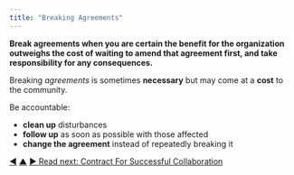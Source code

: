 ```yaml
---
title: "Breaking Agreements"
---
```



**Break agreements when you are certain the benefit for the organization outweighs the cost of waiting to amend that agreement first, and take responsibility for any consequences.**

Breaking <dfn data-info="Agreement: An agreed upon guideline, process, protocol or policy designed to guide the flow of value.">agreements</dfn> is sometimes **necessary** but may come at a **cost** to the community.

Be accountable:

-   **clean up** disturbances
-   **follow up** as soon as possible with those affected
-   **change the agreement** instead of repeatedly breaking it


<div class="bottom-nav">
<a href="governance-facilitator.html" title="Back to: Governance Facilitator">◀</a> <a href="enablers-of-collaboration.html" title="Up: Enablers of Collaboration">▲</a> <a href="contract-for-successful-collaboration.html" title="">▶ Read next: Contract For Successful Collaboration</a>
</div>
